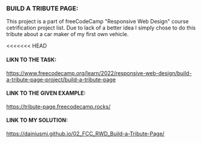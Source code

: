 ### BUILD A TRIBUTE PAGE:
This project is a part of freeCodeCamp "Responsive Web Design" course cetrification project list. Due to lack of a better idea I simply chose to do this tribute about a car maker of my first own vehicle.

<<<<<<< HEAD
#### LIKN TO THE TASK:
https://www.freecodecamp.org/learn/2022/responsive-web-design/build-a-tribute-page-project/build-a-tribute-page

#### LINK TO THE GIVEN EXAMPLE:
https://tribute-page.freecodecamp.rocks/

#### LINK TO MY SOLUTION:
https://dainiusmi.github.io/02_FCC_RWD_Build-a-Tribute-Page/


